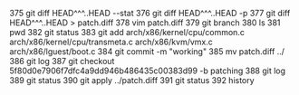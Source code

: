   375  git diff HEAD^^^..HEAD --stat
    376  git diff HEAD^^^..HEAD -p
      377  git diff HEAD^^^..HEAD > patch.diff
        378  vim patch.diff 
          379  git branch 
            380  ls
              381  pwd
                382  git status
                  383  git add arch/x86/kernel/cpu/common.c arch/x86/kernel/cpu/transmeta.c arch/x86/kvm/vmx.c arch/x86/lguest/boot.c
                    384  git commit -m "working"
                      385  mv patch.diff ../
                        386  git log
                          387  git checkout 5f80d0e7906f7dfc4a9dd946b486435c00383d99 -b patching
                            388  git log
                              389  git status
                                390  git apply ../patch.diff
                                  391  git status
                                    392  history

